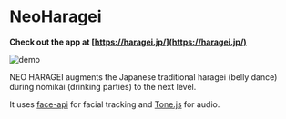 # NeoHaragei

**Check out the app at [https://haragei.jp/](https://haragei.jp/)**

![demo](images/demo.gif "Neo Haragei Demo")

NEO HARAGEI augments the Japanese traditional haragei (belly dance) during nomikai (drinking parties) to the next level.

It uses [face-api](https://justadudewhohacks.github.io/face-api.js/docs/index.html) for facial tracking and [Tone.js](https://tonejs.github.io/) for audio.
